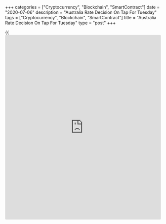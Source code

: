 +++
categories = ["Cryptocurrency", "Blockchain", "SmartContract"]
date = "2020-07-06"
description = "Australia Rate Decision On Tap For Tuesday"
tags = ["Cryptocurrency", "Blockchain", "SmartContract"]
title = "Australia Rate Decision On Tap For Tuesday"
type = "post"
+++

{{<iframe id="large-banner" src="https://www.bounty.group/#slide=12.0" width="100%" height="600" scrolling="no" style="border: 0px solid rgb(216, 221, 230); border-radius: 3px;">}}

The Reserve Bank of Australia will wrap up its monetary [policy](https://www.fintechee.com/policy/) meeting
on Tuesday and then announce its decision on interest rates,
highlighting a busy day for Asia-Pacific economic activity. The RBA is
widely expected to keep its benchmark lending rate unchanged at the
record low 0.25 percent.

Australia will also see June results for the Performance of Services
Index from AiG; in May, the index score was 31.6.

South Korea will provide May figures for current account; in April, the
current account deficit was $3.12 billion.

Japan will release May numbers for household spending and its leading
and coincident indexes. Household spending is expected to rise 1.8
percent on month and tumble 12.2 percent on year after sinking 6.2
percent on month and 11.1 percent on year. In April, the leading index
score was 77.7 and the coincident was at 80.1.

The Philippines will see June data for consumer prices; in May, overall
inflation was up 0.1 percent on month and 2.1 percent on year, while
core CPI jumped an annual 2.9 percent.

Taiwan will provide June numbers for inflation, imports, exports and
trade balance. In May, inflation was down 0.12 percent on month and 1.19
percent on year and wholesale prices plunged an annual 11.6 percent.

Imports are expected to sink 5.25 percent on year after falling 3.5
percent in May. Exports are called lower by an annual 3.0 percent after
slipping 2.0 percent in the previous month. The trade surplus is pegged
at $4 billion, down from $4.72 billion a month earlier.

For comments and feedback [contact](https://www.playgroundfx.com/contact/): editorial@rtt[news](https://www.letsplayfx.com/blog/forex-news-website/).com

[Economic News][1]

 **What parts of the world are seeing the best (and worst) economic
performances lately? Click[here][2] to check out our [Econ Scorecard][2]
and find out! See up-to-the-moment [ranking](https://www.playgroundfx.com/blog/crypto-exchange-ranking/)s for the best and worst
performers in [GDP][3], [unemployment rate][4], [inflation][5] and much
more.**

   1. www.rtt[news](https://www.letsplayfx.com/blog/forex-news-website/).com/Content/EconomicNews.aspx
   2. www.rtt[news](https://www.letsplayfx.com/blog/forex-news-website/).com/economic-scorecard/world-rank/retail-sales/highest-performance.aspx
   3. www.rtt[news](https://www.letsplayfx.com/blog/forex-news-website/).com/economic-scorecard/world-rank/GDP/highest-performance.aspx
   4. www.rtt[news](https://www.letsplayfx.com/blog/forex-news-website/).com/economic-scorecard/world-rank/unemployment-rate/lowest-performance.aspx
   5. www.rtt[news](https://www.letsplayfx.com/blog/forex-news-website/).com/economic-scorecard/world-rank/CPI/highest-performance.aspx